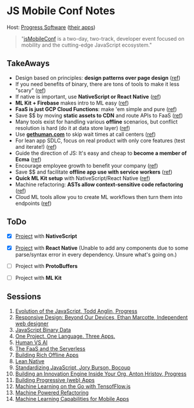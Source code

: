 # JS Mobile Conf Notes

Host: [Progress Software](https://www.progress.com/) ([their apps](./progress.md))

> "[jsMobileConf](https://jsmobileconf.com/) is a two-day, two-track, developer event focused on mobility and the cutting-edge JavaScript ecosystem."


## TakeAways

<!-- - () ([ref](./evolution-of-js.md)) -->
- Design based on principles: **design patterns over page design** ([ref](./responsive-design.md))
- If you need benefits of binary, there are tons of tools to make it less "scary" ([ref](./js-binary.md))
- If native is important, use **NativeScript or React Native** ([ref](./one-one-three.md))
- **ML Kit + Firebase** makes intro to ML easy ([ref](./human-vs-ai.md))
- **FaaS is just GCP Cloud Functions**: make 'em simple and pure ([ref](./faas-and-serverless.md))
- Save $$ by moving **static assets to CDN** and route APIs to FaaS ([ref](./faas-and-serverless.md))
- Many tools exist for handling various **offline** scenarios, but conflict resolution is hard (do it at data store layer) ([ref](./building-offline.md))
- Use **[gethuman.com](https://gethuman.com)** to skip wait times at call centers ([ref](./lean-native.md))
- For lean app SDLC, focus on real product with only core features (test and iterate!) ([ref](./lean-native.md))
- Guide the direction of JS: It's easy and cheap to **become a member of Ecma** ([ref](./standardizing-javascript.md))
- Encourage employee growth to benefit your company ([ref](./building-innovation-engine.md))
- Save $$ and facilitate **offline app use with service workers** ([ref](./progressive-web-apps.md))
- **Quick ML Kit setup** with  NativeScript/React Native ([ref](./tensorflow-demos.md))
- Machine refactoring: **ASTs allow context-sensitive code refactoring** ([ref](./machine-refactoring.md))
- Cloud ML tools allow you to create ML workflows then turn them into endpoints ([ref](ml-for-mobile.md))
 

## ToDo

- [x] [Project](https://play.nativescript.org/?template=play-tsc&id=4IHGEI) with **NativeScript**
- [x] [Project](https://codesandbox.io/s/q4qymyp2l6) with **React Native** (Unable to add any components due to some parse/syntax error in every dependency. Unsure what's going on.)
- [ ] Project with **ProtoBuffers**
- [ ] Project with **ML Kit**


## Sessions

1. [Evolution of the JavaScript, Todd Anglin, Progress](./evolution-of-js.md)
1. [Responsive Design: Beyond Our Devices, Ethan Marcotte, Independent web designer](./responsive-design.md)
1. [JavaScript Binary Data](./js-binary.md)
1. [One Project. One Language. Three Apps.](./one-one-three.md)
1. [Human VS AI](./human-vs-ai.md)
1. [The FaaS and the Serverless](./faas-and-serverless.md)
1. [Building Rich Offline Apps](./building-offline.md)
1. [Lean Native](./lean-native.md)
1. [Standardizing JavaScript, Jory Burson, Bocoup](./standardizing-javascript.md)
1. [Building an Innovation Engine Inside Your Org, Anton Hristov, Progress](./building-innovation-engine.md)
1. [Building Progressive (web) Apps](./progressive-web-apps.md)
1. [Machine Learning on the Go with TensofFlow.js](./tensorflow-demos.md)
1. [Machine Powered Refactoring](./machine-refactoring.md)
1. [Machine Learning Capabilities for Mobile Apps](./ml-for-mobile.md)
